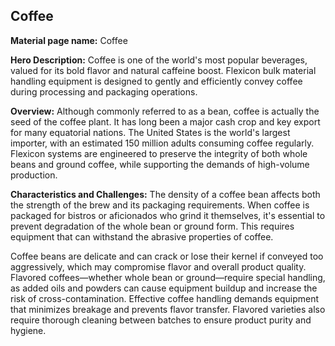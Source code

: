 ## Coffee

**Material page name:** Coffee

**Hero Description:** Coffee is one of the world's most popular beverages, valued for its bold flavor and natural caffeine boost. Flexicon bulk material handling equipment is designed to gently and efficiently convey coffee during processing and packaging operations.

**Overview:** Although commonly referred to as a bean, coffee is actually the seed of the coffee plant. It has long been a major cash crop and key export for many equatorial nations. The United States is the world's largest importer, with an estimated 150 million adults consuming coffee regularly. Flexicon systems are engineered to preserve the integrity of both whole beans and ground coffee, while supporting the demands of high-volume production.

**Characteristics and Challenges:** The density of a coffee bean affects both the strength of the brew and its packaging requirements. When coffee is packaged for bistros or aficionados who grind it themselves, it's essential to prevent degradation of the whole bean or ground form. This requires equipment that can withstand the abrasive properties of coffee.

Coffee beans are delicate and can crack or lose their kernel if conveyed too aggressively, which may compromise flavor and overall product quality. Flavored coffees—whether whole bean or ground—require special handling, as added oils and powders can cause equipment buildup and increase the risk of cross-contamination. Effective coffee handling demands equipment that minimizes breakage and prevents flavor transfer. Flavored varieties also require thorough cleaning between batches to ensure product purity and hygiene.

